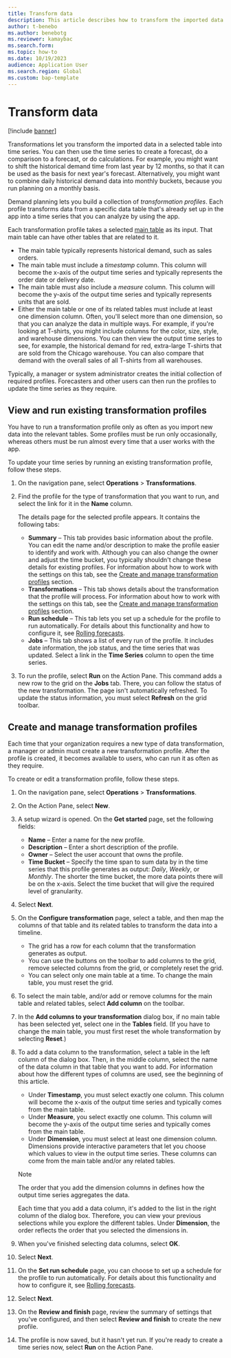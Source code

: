 ```yaml
---
title: Transform data
description: This article describes how to transform the imported data in a selected table into time series. You can then use the time series to create a forecast, do a comparison to a forecast, or do calculations.
author: t-benebo
ms.author: benebotg
ms.reviewer: kamaybac
ms.search.form:
ms.topic: how-to
ms.date: 10/19/2023
audience: Application User
ms.search.region: Global
ms.custom: bap-template
---
```


# Transform data

[!include [banner](../includes/banner.md)]

Transformations let you transform the imported data in a selected table into time series. You can then use the time series to create a forecast, do a comparison to a forecast, or do calculations. For example, you might want to shift the historical demand time from last year by 12 months, so that it can be used as the basis for next year's forecast. Alternatively, you might want to combine daily historical demand data into monthly buckets, because you run planning on a monthly basis.

Demand planning lets you build a collection of *transformation profiles*. Each profile transforms data from a specific data table that's already set up in the app into a time series that you can analyze by using the app.

Each transformation profile takes a selected [main table](tables.md) as its input. That main table can have other tables that are related to it.

- The main table typically represents historical demand, such as sales orders.
- The main table must include a *timestamp* column. This column will become the x-axis of the output time series and typically represents the order date or delivery date.
- The main table must also include a *measure* column. This column will become the y-axis of the output time series and typically represents units that are sold.
- Either the main table or one of its related tables must include at least one dimension column. Often, you'll select more than one dimension, so that you can analyze the data in multiple ways. For example, if you're looking at T-shirts, you might include columns for the color, size, style, and warehouse dimensions. You can then view the output time series to see, for example, the historical demand for red, extra-large T-shirts that are sold from the Chicago warehouse. You can also compare that demand with the overall sales of all T-shirts from all warehouses.

Typically, a manager or system administrator creates the initial collection of required profiles. Forecasters and other users can then run the profiles to update the time series as they require.

## View and run existing transformation profiles

You have to run a transformation profile only as often as you import new data into the relevant tables. Some profiles must be run only occasionally, whereas others must be run almost every time that a user works with the app.

To update your time series by running an existing transformation profile, follow these steps.

1. On the navigation pane, select **Operations** \> **Transformations**.
1. Find the profile for the type of transformation that you want to run, and select the link for it in the **Name** column.

    The details page for the selected profile appears. It contains the following tabs:

    - **Summary** – This tab provides basic information about the profile. You can edit the name and/or description to make the profile easier to identify and work with. Although you can also change the owner and adjust the time bucket, you typically shouldn't change these details for existing profiles. For information about how to work with the settings on this tab, see the [Create and manage transformation profiles](#create-transformation-profiles) section.
    - **Transformations** – This tab shows details about the transformation that the profile will process. For information about how to work with the settings on this tab, see the [Create and manage transformation profiles](#create-transformation-profiles) section.
    - **Run schedule** – This tab lets you set up a schedule for the profile to run automatically. For details about this functionality and how to configure it, see [Rolling forecasts](rolling-forecasts.md).
    - **Jobs** – This tab shows a list of every run of the profile. It includes date information, the job status, and the time series that was updated. Select a link in the **Time Series** column to open the time series.

1. To run the profile, select **Run** on the Action Pane. This command adds a new row to the grid on the **Jobs** tab. There, you can follow the status of the new transformation. The page isn't automatically refreshed. To update the status information, you must select **Refresh** on the grid toolbar.

## <a name="create-transformation-profiles"></a>Create and manage transformation profiles

Each time that your organization requires a new type of data transformation, a manager or admin must create a new transformation profile. After the profile is created, it becomes available to users, who can run it as often as they require.

To create or edit a transformation profile, follow these steps.

1. On the navigation pane, select **Operations** \> **Transformations**.
1. On the Action Pane, select **New**.
1. A setup wizard is opened. On the **Get started** page, set the following fields:

    - **Name** – Enter a name for the new profile.
    - **Description** – Enter a short description of the profile.
    - **Owner** – Select the user account that owns the profile.
    - **Time Bucket** – Specify the time span to sum data by in the time series that this profile generates as output: *Daily*, *Weekly*, or *Monthly*. The shorter the time bucket, the more data points there will be on the x-axis. Select the time bucket that will give the required level of granularity.

1. Select **Next**.
1. On the **Configure transformation** page, select a table, and then map the columns of that table and its related tables to transform the data into a timeline.

    - The grid has a row for each column that the transformation generates as output.
    - You can use the buttons on the toolbar to add columns to the grid, remove selected columns from the grid, or completely reset the grid.
    - You can select only one main table at a time. To change the main table, you must reset the grid.

1. To select the main table, and/or add or remove columns for the main table and related tables, select **Add column** on the toolbar.
1. In the **Add columns to your transformation** dialog box, if no main table has been selected yet, select one in the **Tables** field. (If you have to change the main table, you must first reset the whole transformation by selecting **Reset**.)
1. To add a data column to the transformation, select a table in the left column of the dialog box. Then, in the middle column, select the name of the data column in that table that you want to add. For information about how the different types of columns are used, see the beginning of this article.

    - Under **Timestamp**, you must select exactly one column. This column will become the x-axis of the output time series and typically comes from the main table.
    - Under **Measure**, you select exactly one column. This column will become the y-axis of the output time series and typically comes from the main table.
    - Under **Dimension**, you must select at least one dimension column. Dimensions provide interactive parameters that let you choose which values to view in the output time series. These columns can come from the main table and/or any related tables.

    > [!NOTE]
    > The order that you add the dimension columns in defines how the output time series aggregates the data.

    Each time that you add a data column, it's added to the list in the right column of the dialog box. Therefore, you can view your previous selections while you explore the different tables. Under **Dimension**, the order reflects the order that you selected the dimensions in.

1. When you've finished selecting data columns, select **OK**.
1. Select **Next**.
1. On the **Set run schedule** page, you can choose to set up a schedule for the profile to run automatically. For details about this functionality and how to configure it, see [Rolling forecasts](rolling-forecasts.md).
1. Select **Next**.
1. On the **Review and finish** page, review the summary of settings that you've configured, and then select **Review and finish** to create the new profile.
1. The profile is now saved, but it hasn't yet run. If you're ready to create a time series now, select **Run** on the Action Pane.
